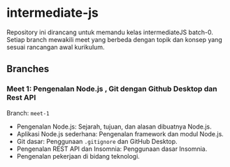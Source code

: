 # intermediate-js
Repository ini dirancang untuk memandu kelas intermediateJS batch-0. Setiap branch mewakili meet yang berbeda dengan topik dan konsep yang sesuai rancangan awal kurikulum.

## Branches

### Meet 1: Pengenalan Node.js , Git dengan Github Desktop dan Rest API
Branch: `meet-1`
- Pengenalan Node.js: Sejarah, tujuan, dan alasan dibuatnya Node.js.
- Aplikasi Node.js sederhana: Pengenalan framework dan modul Node.js.
- Git dasar: Penggunaan `.gitignore` dan GitHub Desktop.
- Pengenalan REST API dan Insomnia: Penggunaan dasar Insomnia.
- Pengenalan pekerjaan di bidang teknologi.

